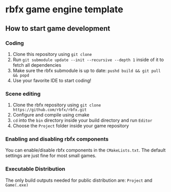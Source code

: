 # rbfx game engine template

## How to start game development

### Coding

1. Clone this repository using `git clone`
2. Run `git submodule update --init --recursive --depth 1` inside of it to fetch all dependencies
3. Make sure the rbfx submodule is up to date: `pushd build && git pull && popd`
4. Use your favorite IDE to start coding!

### Scene editing

1. Clone the rbfx repository using `git clone https://github.com/rbfx/rbfx.git`
2. Configure and compile using cmake
3. `cd` into the `bin` directory inside your build directory and run `Editor`
4. Choose the `Project` folder inside your game repository

### Enabling and disabling rbfx components

You can enable/disable rbfx components in the `CMakeLists.txt`. The default settings are just fine for most small games.

### Executable Distribution

The only build outputs needed for public distribution are: `Project` and `Game(.exe)`
